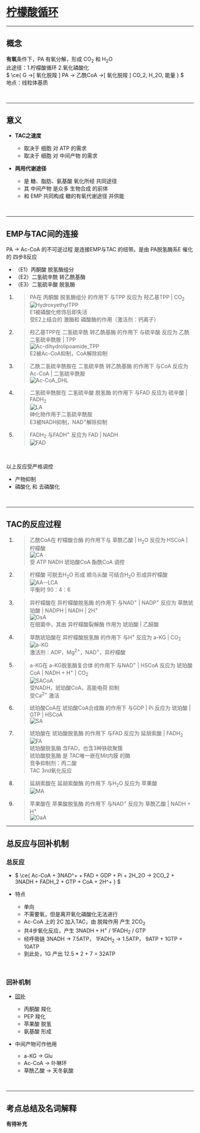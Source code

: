 # [柠檬酸循环](https://blog.slchy.com/note/%E7%94%9F%E7%89%A9%E5%8C%96%E5%AD%A6%E7%AC%94%E8%AE%B0-40-78.pdf#page=1)

***

## 概念

**有氧**条件下，PA 有氧分解，形成 CO<sub>2</sub> 和 H<sub>2</sub>O <br>
此途径：1.柠檬酸循环 2.氧化磷酸化<br>
$ \ce{ G ->[ 氧化脱羧 ] PA -> 乙酰CoA ->[ 氧化脱羧 ] CO_2, H_2O, 能量 } $ <br>
地点：线粒体基质<br>

<br>

***

## 意义

* **TAC之速度**<br>
  * 取决于 细胞 对 ATP 的需求
  * 取决于 细胞 对 中间产物 的需求

* **两用代谢途径**<br>
  * 是 糖、脂肪、氨基酸 氧化所经 共同途径
  * 其 中间产物 是众多 生物合成 的前体
  * 和 EMP 共同构成 糖的有氧代谢途径 并供能

<br>

***

## EMP与TAC间的连接

PA -> Ac-CoA 的不可逆过程 是连接EMP与TAC 的纽带。是由 PA脱氢酶系E 催化的 四步8反应<br>
* （E1）丙酮酸 脱氢酶组分
* （E2）二氢硫辛酰 转乙酰基酶
* （E3）二氢硫辛酸 脱氢酶

1. > PA在 丙酮酸 脱氢酶组分 的作用下 与TPP 反应为 羟乙基TPP | CO<sub>2</sub><br>![HydroxyethylTPP](https://cdn.jsdelivr.net/gh/sakurakouji-luna/pic@main/bio/BioChemistry/tac/HydroxyethylTPP.png)<br>E1被磷酸化修饰后即失活<br>受E2上结合的 激酶和 磷酸酶的作用（激活剂：钙离子）<br>
2. > 羟乙基TPP在 二氢硫辛酰 转乙酰基酶 的作用下 与硫辛酸 反应为 乙酰二氢硫辛酰胺 | TPP<br>![Ac-dihydrolipoamide_TPP](https://cdn.jsdelivr.net/gh/sakurakouji-luna/pic@main/bio/BioChemistry/tac/Ac-dihydrolipoamide_TPP.png)<br>E2被Ac-CoA抑制，CoA解除抑制<br>
3. > 乙酰二氢硫辛酰胺在 二氢硫辛酰 转乙酰基酶 的作用下 与CoA 反应为 Ac-CoA | 二氢硫辛酰胺<br>![Ac-CoA_DHL](https://cdn.jsdelivr.net/gh/sakurakouji-luna/pic@main/bio/BioChemistry/tac/Ac-CoA_DHL.png)<br>
4. > 二氢硫辛酰胺在 二氢硫辛酸 脱氢酶 的作用下 与FAD 反应为 硫辛酸 | FADH<sub>2</sub><br>![LA](https://cdn.jsdelivr.net/gh/sakurakouji-luna/pic@main/bio/BioChemistry/tac/LA.png)<br>砷化物作用于二氢硫辛酰胺<br>E3被NADH抑制，NAD<sup>+</sup>解除抑制<br>
5. > FADH<sub>2</sub> 与FADH<sup>+</sup> 反应为 FAD | NADH<br>![FAD](https://cdn.jsdelivr.net/gh/sakurakouji-luna/pic@main/bio/BioChemistry/tac/FAD.png)<br>

<br>

以上反应受严格调控<br>
* 产物抑制
* 磷酸化 和 去磷酸化

<br>

***

## TAC的反应过程

1. > 乙酰CoA在 柠檬酸合酶 的作用下与 草酰乙酸 | H<sub>2</sub>O 反应为 HSCoA | 柠檬酸<br>![CA](https://cdn.jsdelivr.net/gh/sakurakouji-luna/pic@main/bio/BioChemistry/tac/CA.png)<br>受 ATP NADH 琥珀酸CoA 酯酰CoA 调控<br>
2. > 柠檬酸 可脱去H<sub>2</sub>O 形成 顺乌头酸 可结合H<sub>2</sub>O 形成异柠檬酸<br>![AA--LCA](https://cdn.jsdelivr.net/gh/sakurakouji-luna/pic@main/bio/BioChemistry/tac/AA--LCA.png)<br>平衡时 90：4：6<br>
3. > 异柠檬酸在 异柠檬酸脱氢酶 的作用下 与NAD<sup>+</sup> | NADP<sup>+</sup> 反应为 草酰琥珀酸 | NADPH | NADH | 2H<sup>+</sup><br>![OsA](https://cdn.jsdelivr.net/gh/sakurakouji-luna/pic@main/bio/BioChemistry/tac/OsA.png)<br>在细菌中，其由 异柠檬酸裂解酶 作用为 琥珀酸 | 乙醛酸<br>
4. > 草酰琥珀酸在 异柠檬酸脱氢酶 的作用下 与H<sup>+</sup> 反应为 a-KG | CO<sub>2</sub><br>![a-KG](https://cdn.jsdelivr.net/gh/sakurakouji-luna/pic@main/bio/BioChemistry/tac/a-KG.png)<br>激活剂：ADP，Mg<sup>2+</sup>，NAD<sup>+</sup>，异柠檬酸<br>
5. > a-KG在 a-KG脱氢酶复合体 的作用下 与NAD<sup>+</sup> | HSCoA 反应为 琥珀酸CoA | NADH + H<sup>+</sup> | CO<sub>2</sub> <br>![SACoA](https://cdn.jsdelivr.net/gh/sakurakouji-luna/pic@main/bio/BioChemistry/tac/SACoA.png)<br>受NADH，琥珀酸CoA，高能电荷 抑制<br>受Ca<sup>2+</sup> 激活<br>
6. > 琥珀酸CoA在 琥珀酸CoA合成酶 的作用下 与GDP | Pi 反应为 琥珀酸 | GTP | HSCoA<br>![SA](https://cdn.jsdelivr.net/gh/sakurakouji-luna/pic@main/bio/BioChemistry/tac/SA.png)<br>
7. > 琥珀酸在 琥珀酸脱氢酶 的作用下 与FAD 反应为 延胡索酸 | FADH<sub>2</sub><br>![FA](https://cdn.jsdelivr.net/gh/sakurakouji-luna/pic@main/bio/BioChemistry/tac/FA.png)<br>琥珀酸脱氢酶 含FAD，也含3种铁硫聚簇<br>琥珀酸脱氢酶 是 TAC唯一嵌在Mit内膜 的酶<br>竞争抑制剂：丙二酸<br>TAC 3nd氧化反应<br>
8. > 延胡索酸在 延胡索酸酶 的作用下 与H<sub>2</sub>O 反应为 苹果酸<br>![MA](https://cdn.jsdelivr.net/gh/sakurakouji-luna/pic@main/bio/BioChemistry/tac/MA.png)<br>
9. > 苹果酸在 苹果酸脱氢酶 的作用下 与NAD<sup>+</sup> 反应为 草酰乙酸 | NADH + H<sup>+</sup><br>![OaA](https://cdn.jsdelivr.net/gh/sakurakouji-luna/pic@main/bio/BioChemistry/tac/OaA.png)<br>


*** 

## 总反应与回补机制

### 总反应

* $ \ce{ Ac-CoA + 3NAD^+ + FAD + GDP + Pi + 2H_2O -> 2CO_2 + 3NADH + FADH_2 + GTP + CoA + 2H^+ } $ <br>

* 特点
  * 单向
  * 不需要氧，但是离开氧化磷酸化无法进行
  * Ac-CoA 上的 2C 加入TAC，由 脱羧作用 产生 2CO<sub>2</sub> 
  * 共4步氧化反应，产生 3NADH + H<sup>+</sup> / 1FADH<sub>2</sub> / GTP
  * 经呼吸链 3NADH -> 7.5ATP， 1FADH<sub>2</sub> -> 1.5ATP， 9ATP + 1GTP = 10ATP
  * 到此处，1G 产出 12.5 * 2 + 7 = 32ATP

<br>

### 回补机制

* [回补](https://blog.slchy.com/note/%E7%94%9F%E7%89%A9%E5%8C%96%E5%AD%A6%E7%AC%94%E8%AE%B0-1-39.pdf#page=44)

  * 丙酮酸 羧化
  * PEP 羧化
  * 苹果酸 脱氢
  * 氨基酸 形成

* 中间产物可作他用
  * a-KG -> Glu
  * Ac-CoA -> 卟啉环
  * 草酰乙酸 -> 天冬氨酸

<br>

***

## 考点总结及名词解释

**有待补充**